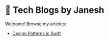 # 📘 Tech Blogs by Janesh

Welcome! Browse my articles:

- [Design Patterns in Swift](/docs/iOS/Design-Patterns-In-Swift.md)
